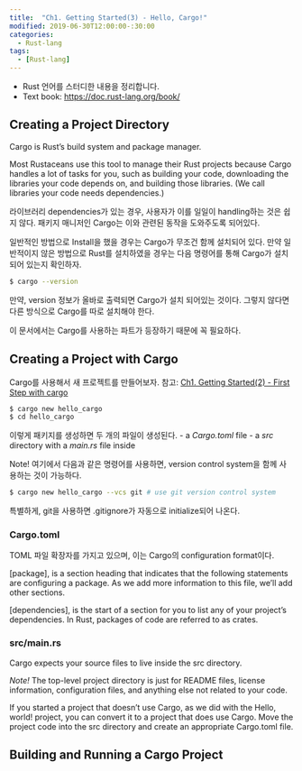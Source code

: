 ```yaml
---
title:  "Ch1. Getting Started(3) - Hello, Cargo!"
modified: 2019-06-30T12:00:00-:30:00
categories:
  - Rust-lang
tags:
  - [Rust-lang]
---
```


-   Rust 언어를 스터디한 내용을 정리합니다.
-   Text book: <https://doc.rust-lang.org/book/>

## Creating a Project Directory
Cargo is Rust’s build system and package manager.<br>

Most Rustaceans use this tool to manage their Rust projects because Cargo handles a lot of tasks for you, such as building your code, downloading the libraries your code depends on, and building those libraries. (We call libraries your code needs dependencies.)<br>

라이브러리 dependencies가 있는 경우, 사용자가 이를 일일이 handling하는 것은 쉽지 않다. 패키지 매니저인 Cargo는 이와 관련된 동작을 도와주도록 되어있다.<br>

일반적인 방법으로 Install을 했을 경우는 Cargo가 무조건 함께 설치되어 있다. 만약 일반적이지 않은 방법으로 Rust를 설치하였을 경우는 다음 명령어를 통해 Cargo가 설치되어 있는지 확인하자.

```bash
$ cargo --version
```

만약, version 정보가 올바로 출력되면 Cargo가 설치 되어있는 것이다. 그렇지 않다면 다른 방식으로 Cargo를 따로 설치해야 한다.

이 문서에서는 Cargo를 사용하는 파트가 등장하기 때문에 꼭 필요하다.


## Creating a Project with Cargo
Cargo를 사용해서 새 프로젝트를 만들어보자. 참고: [Ch1. Getting Started(2) - First Step with cargo](https://cmpark0126.github.io/rust-lang/cargo/rust-lang-cargo_1-2/)
```bash
$ cargo new hello_cargo
$ cd hello_cargo
```

이렇게 패키지를 생성하면 두 개의 파일이 생성된다.
    - a *Cargo.toml* file
    - a *src* directory with a *main.rs* file inside

Note! 여기에서 다음과 같은 명령어를 사용하면, version control system을 함께 사용하는 것이 가능하다.
```bash
$ cargo new hello_cargo --vcs git # use git version control system
```

특별하게, git을 사용하면 .gitignore가 자동으로 initialize되어 나온다.

### Cargo.toml
TOML 파일 확장자를 가지고 있으며, 이는 Cargo의 configuration format이다.

[package], is a section heading that indicates that the following statements are configuring a package. As we add more information to this file, we’ll add other sections.

[dependencies], is the start of a section for you to list any of your project’s dependencies. In Rust, packages of code are referred to as crates.

### src/main.rs
Cargo expects your source files to live inside the src directory.

*Note!* The top-level project directory is just for README files, license information, configuration files, and anything else not related to your code.

If you started a project that doesn’t use Cargo, as we did with the Hello, world! project, you can convert it to a project that does use Cargo. Move the project code into the src directory and create an appropriate Cargo.toml file.


## Building and Running a Cargo Project
